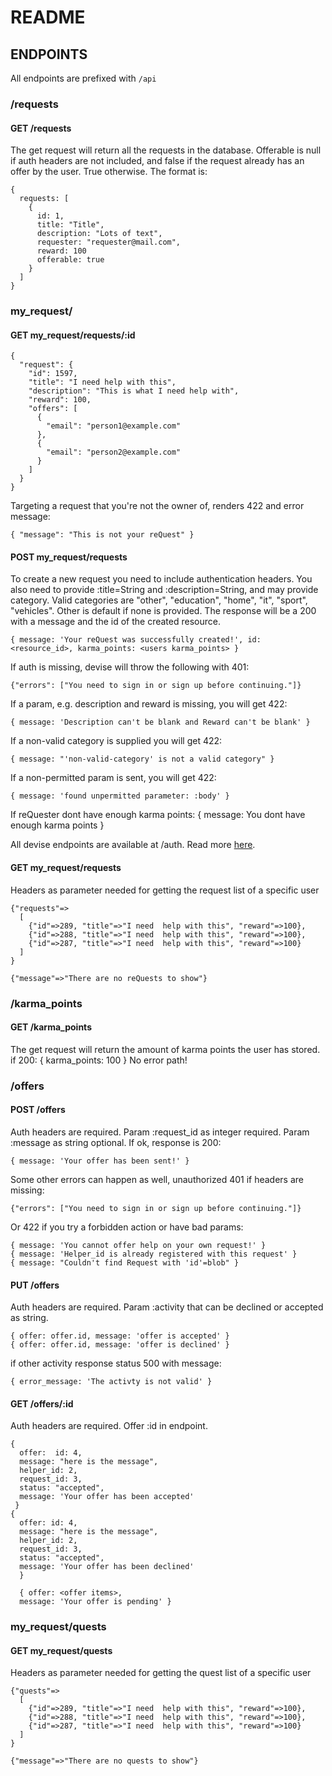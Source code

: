# README

## ENDPOINTS

All endpoints are prefixed with `/api`

### /requests

#### GET /requests

The get request will return all the requests in the database.
Offerable is null if auth headers are not included, and false if the request already has an offer by the user. True otherwise.
The format is:

```
{
  requests: [
    {
      id: 1,
      title: "Title",
      description: "Lots of text",
      requester: "requester@mail.com",
      reward: 100
      offerable: true
    }
  ]
}
```

### my_request/

#### GET my_request/requests/:id

```
{
  "request": {
    "id": 1597,
    "title": "I need help with this",
    "description": "This is what I need help with",
    "reward": 100,
    "offers": [
      {
        "email": "person1@example.com"
      },
      {
        "email": "person2@example.com"
      }
    ]
  }
}
```

Targeting a request that you're not the owner of, renders 422 and error message:

```
{ "message": "This is not your reQuest" }
```

#### POST my_request/requests

To create a new request you need to include authentication headers.
You also need to provide :title=String and :description=String, and may provide category.
Valid categories are "other", "education", "home", "it", "sport", "vehicles". Other is default if none is provided.
The response will be a 200 with a message and the id of the created resource.

```
{ message: 'Your reQuest was successfully created!', id: <resource_id>, karma_points: <users karma_points> }
```

If auth is missing, devise will throw the following with 401:

```
{"errors": ["You need to sign in or sign up before continuing."]}
```

If a param, e.g. description and reward is missing, you will get 422:

```
{ message: 'Description can't be blank and Reward can't be blank' }
```

If a non-valid category is supplied you will get 422:

```
{ message: "'non-valid-category' is not a valid category" }
```

If a non-permitted param is sent, you will get 422:

```
{ message: 'found unpermitted parameter: :body' }
```

If reQuester dont have enough karma points:
{ message: You dont have enough karma points }

All devise endpoints are available at /auth.
Read more [here](https://devise-token-auth.gitbook.io/devise-token-auth/).

#### GET my_request/requests

Headers as parameter needed for getting the request list of a specific user

```
{"requests"=>
  [
    {"id"=>289, "title"=>"I need  help with this", "reward"=>100},
    {"id"=>288, "title"=>"I need  help with this", "reward"=>100},
    {"id"=>287, "title"=>"I need  help with this", "reward"=>100}
  ]
}
```

```
{"message"=>"There are no reQuests to show"}
```

### /karma_points

#### GET /karma_points

The get request will return the amount of karma points the user has stored.
if 200:
{ karma_points: 100 }
No error path!

### /offers

#### POST /offers

Auth headers are required. Param :request_id as integer required. Param :message as string optional.
If ok, response is 200:

```
{ message: 'Your offer has been sent!' }
```

Some other errors can happen as well, unauthorized 401 if headers are missing:

```
{"errors": ["You need to sign in or sign up before continuing."]}
```

Or 422 if you try a forbidden action or have bad params:

```
{ message: 'You cannot offer help on your own request!' }
{ message: 'Helper_id is already registered with this request' }
{ message: "Couldn't find Request with 'id'=blob" }
```

#### PUT /offers

Auth headers are required. Param :activity that can be declined or accepted as string.

```
{ offer: offer.id, message: 'offer is accepted' }
{ offer: offer.id, message: 'offer is declined' }
```

if other activity response status 500 with message:

```
{ error_message: 'The activty is not valid' }
```

#### GET /offers/:id

Auth headers are required. Offer :id in endpoint.

```
{
  offer:  id: 4,
  message: "here is the message",
  helper_id: 2,
  request_id: 3,
  status: "accepted",
  message: 'Your offer has been accepted'
 }
{
  offer: id: 4,
  message: "here is the message",
  helper_id: 2,
  request_id: 3,
  status: "accepted",
  message: 'Your offer has been declined'
  }

  { offer: <offer items>,
  message: 'Your offer is pending' }
```

### my_request/quests

#### GET my_request/quests

Headers as parameter needed for getting the quest list of a specific user

```
{"quests"=>
  [
    {"id"=>289, "title"=>"I need  help with this", "reward"=>100},
    {"id"=>288, "title"=>"I need  help with this", "reward"=>100},
    {"id"=>287, "title"=>"I need  help with this", "reward"=>100}
  ]
}
```

```
{"message"=>"There are no quests to show"}
```
